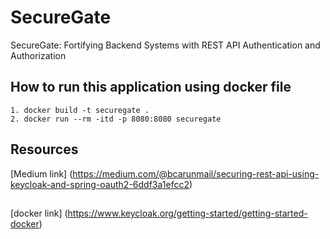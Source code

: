 # SecureGate
SecureGate: Fortifying Backend Systems with REST API Authentication and Authorization


## How to run this application using docker file

```
1. docker build -t securegate .
2. docker run --rm -itd -p 8080:8080 securegate
```


## Resources

[Medium link] (https://medium.com/@bcarunmail/securing-rest-api-using-keycloak-and-spring-oauth2-6ddf3a1efcc2)

##
[docker link] (https://www.keycloak.org/getting-started/getting-started-docker)

